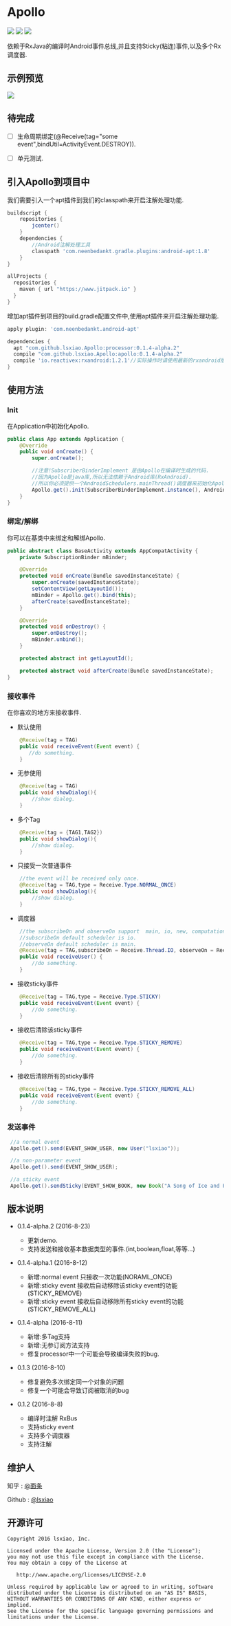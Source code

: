 # Apollo
[![](https://jitpack.io/v/lsxiao/Apollo.svg)](https://jitpack.io/#lsxiao/Apollo)
<a href="http://www.methodscount.com/?lib=com.github.lsxiao.Apollo%3Aapollo%3A0.1.2"><img src="https://img.shields.io/badge/Methods count-core: 93 | deps: 5492-e91e63.svg"/></a>
<a href="http://www.methodscount.com/?lib=com.github.lsxiao.Apollo%3Aapollo%3A0.1.2"><img src="https://img.shields.io/badge/Size-13 KB-e91e63.svg"/></a>


依赖于RxJava的编译时Android事件总线,并且支持Sticky(粘连)事件,以及多个Rx调度器.

## 示例预览
![](https://raw.githubusercontent.com/lsxiao/Apollo/master/demo.gif?raw=true)


## 待完成

- [ ] 生命周期绑定(@Receive(tag="some event",bindUtil=ActivityEvent.DESTROY)).
- [ ] 单元测试.


## 引入Apollo到项目中
我们需要引入一个apt插件到我们的classpath来开启注解处理功能.

```groovy
buildscript {
    repositories {
        jcenter()
    }
    dependencies {
        //Android注解处理工具
        classpath 'com.neenbedankt.gradle.plugins:android-apt:1.8'
    }
}

allProjects {
  repositories {
    maven { url "https://www.jitpack.io" }
  }
}
```

增加apt插件到项目的build.gradle配置文件中,使用apt插件来开启注解处理功能.

```groovy
apply plugin: 'com.neenbedankt.android-apt'

dependencies {
  apt "com.github.lsxiao.Apollo:processor:0.1.4-alpha.2"
  compile "com.github.lsxiao.Apollo:apollo:0.1.4-alpha.2"
  compile 'io.reactivex:rxandroid:1.2.1'//实际操作时请使用最新的rxandroid版本,这仅仅是一个示例.
}

```

## 使用方法

### Init
在Application中初始化Apollo.

```java
public class App extends Application {
    @Override
    public void onCreate() {
        super.onCreate();

        //注意!SubscriberBinderImplement 是由Apollo在编译时生成的代码.
        //因为Apollo是java库,所以无法依赖于Android库(RxAndroid).
        //所以你必须提供一个AndroidSchedulers.mainThread()调度器来初始化Apollo.
        Apollo.get().init(SubscriberBinderImplement.instance(), AndroidSchedulers.mainThread());
    }
}
```

### 绑定/解绑
你可以在基类中来绑定和解绑Apollo.

```java
public abstract class BaseActivity extends AppCompatActivity {
    private SubscriptionBinder mBinder;

    @Override
    protected void onCreate(Bundle savedInstanceState) {
        super.onCreate(savedInstanceState);
        setContentView(getLayoutId());
        mBinder = Apollo.get().bind(this);
        afterCreate(savedInstanceState);
    }

    @Override
    protected void onDestroy() {
        super.onDestroy();
        mBinder.unbind();
    }

    protected abstract int getLayoutId();

    protected abstract void afterCreate(Bundle savedInstanceState);
}

```

### 接收事件
在你喜欢的地方来接收事件.

- 默认使用
```java
    @Receive(tag = TAG)
    public void receiveEvent(Event event) {
       //do something.
    }
```
- 无参使用
```java
    @Receive(tag = TAG)
    public void showDialog(){
        //show dialog.
    }
```

- 多个Tag
```java
    @Receive(tag = {TAG1,TAG2})
    public void showDialog(){
        //show dialog.
    }
```

- 只接受一次普通事件
```java
    //the event will be received only once.
    @Receive(tag = TAG,type = Receive.Type.NORMAL_ONCE)
    public void showDialog(){
        //show dialog.
    }
```

- 调度器
```java
    //the subscribeOn and observeOn support  main, io, new, computation, trampoline, immediate schedulers.
    //subscribeOn default scheduler is io.
    //observeOn default scheduler is main.
    @Receive(tag = TAG,subscribeOn = Receive.Thread.IO, observeOn = Receive.Thread.MAIN)
    public void receiveUser() {
        //do something.
    }
```

- 接收sticky事件
```java
    @Receive(tag = TAG,type = Receive.Type.STICKY)
    public void receiveEvent(Event event) {
        //do something.
    }
```

- 接收后清除该sticky事件
```java
    @Receive(tag = TAG,type = Receive.Type.STICKY_REMOVE)
    public void receiveEvent(Event event) {
        //do something.
    }
```

- 接收后清除所有的sticky事件
```java
    @Receive(tag = TAG,type = Receive.Type.STICKY_REMOVE_ALL)
    public void receiveEvent(Event event) {
        //do something.
    }
```


### 发送事件

```java
 //a normal event
 Apollo.get().send(EVENT_SHOW_USER, new User("lsxiao"));

 //a non-parameter event
 Apollo.get().send(EVENT_SHOW_USER);

 //a sticky event
 Apollo.get().sendSticky(EVENT_SHOW_BOOK, new Book("A Song of Ice and Fire"));
```

## 版本说明
- 0.1.4-alpha.2 (2016-8-23)
  - 更新demo.
  - 支持发送和接收基本数据类型的事件.(int,boolean,float,等等...)


- 0.1.4-alpha.1 (2016-8-12)
  - 新增:normal event 只接收一次功能(NORAML_ONCE)
  - 新增:sticky event 接收后自动移除该sticky event的功能(STICKY_REMOVE)
  - 新增:sticky event 接收后自动移除所有sticky event的功能(STICKY_REMOVE_ALL)


- 0.1.4-alpha (2016-8-11)
  - 新增:多Tag支持
  - 新增:无参订阅方法支持
  - 修复processor中一个可能会导致编译失败的bug.


- 0.1.3 (2016-8-10)
  - 修复避免多次绑定同一个对象的问题
  - 修复一个可能会导致订阅被取消的bug


- 0.1.2 (2016-8-8)
  - 编译时注解 RxBus
  - 支持sticky event
  - 支持多个调度器
  - 支持注解




## 维护人
知乎 : [@面条](https://www.zhihu.com/people/lsxiao)

Github : [@lsxiao](https://github.com/lsxiao)


## 开源许可

    Copyright 2016 lsxiao, Inc.

    Licensed under the Apache License, Version 2.0 (the "License");
    you may not use this file except in compliance with the License.
    You may obtain a copy of the License at

       http://www.apache.org/licenses/LICENSE-2.0

    Unless required by applicable law or agreed to in writing, software
    distributed under the License is distributed on an "AS IS" BASIS,
    WITHOUT WARRANTIES OR CONDITIONS OF ANY KIND, either express or implied.
    See the License for the specific language governing permissions and
    limitations under the License.
